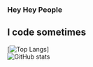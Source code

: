 ### Hey Hey People
## I code sometimes

[![Top Langs](https://github-readme-stats.vercel.app/api/top-langs/?username=olaussen&show_icons=true&theme=vision-friendly-dark)]
<br />
![GitHub stats](https://github-readme-stats.vercel.app/api?username=blauks&show_icons=true&theme=vision-friendly-dark)

